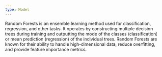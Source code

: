```yaml
---
type: Model
---
```


Random Forests is an ensemble learning method used for classification, regression, and other tasks. It operates by constructing multiple decision trees during training and outputting the mode of the classes (classification) or mean prediction (regression) of the individual trees. Random Forests are known for their ability to handle high-dimensional data, reduce overfitting, and provide feature importance metrics.